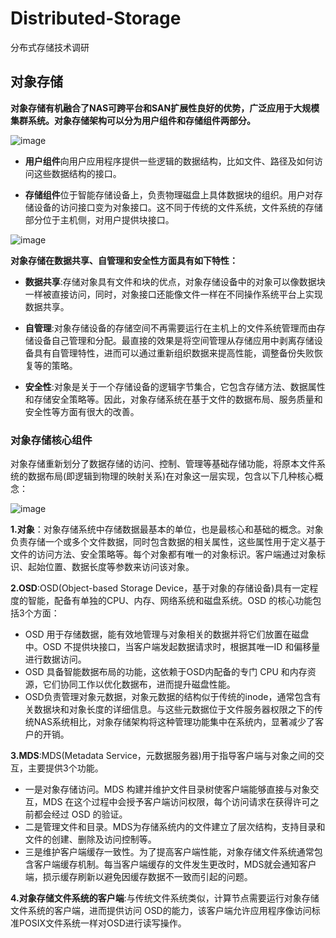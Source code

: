 # Distributed-Storage
分布式存储技术调研

## 对象存储

**对象存储有机融合了NAS可跨平台和SAN扩展性良好的优势，广泛应用于大规模集群系统。对象存储架构可以分为用户组件和存储组件两部分。**

![image](https://github.com/lus-oa/Distributed-Storage/assets/122666739/510621f6-9a8a-404b-afb7-9d8ac57ee001)


- **用户组件**向用户应用程序提供一些逻辑的数据结构，比如文件、路径及如何访问这些数据结构的接口。

- **存储组件**位于智能存储设备上，负责物理磁盘上具体数据块的组织。用户对存储设备的访问接口变为对象接口。这不同于传统的文件系统，文件系统的存储部分位于主机侧，对用户提供块接口。

![image](https://github.com/lus-oa/Distributed-Storage/assets/122666739/818a6dd1-ac61-4a6b-bef7-d08caac54f75)

**对象存储在数据共享、自管理和安全性方面具有如下特性：**

- **数据共享**:存储对象具有文件和块的优点，对象存储设备中的对象可以像数据块一样被直接访问，同时，对象接口还能像文件一样在不同操作系统平台上实现数据共享。

- **自管理**:对象存储设备的存储空间不再需要运行在主机上的文件系统管理而由存储设备自己管理和分配。最直接的效果是将空间管理从存储应用中剥离存储设备具有自管理特性，进而可以通过重新组织数据来提高性能，调整备份失败恢复等的策略。

- **安全性**:对象是关于一个存储设备的逻辑字节集合，它包含存储方法、数据属性和存储安全策略等。因此，对象存储系统在基于文件的数据布局、服务质量和安全性等方面有很大的改善。

### 对象存储核心组件

对象存储重新划分了数据存储的访问、控制、管理等基础存储功能，将原本文件系统的数据布局(即逻辑到物理的映射关系)在对象这一层实现，包含以下几种核心概念：

![image](https://github.com/lus-oa/Distributed-Storage/assets/122666739/41950341-60b1-4450-b036-7d6180c5f77c)

**1.对象**：对象存储系统中存储数据最基本的单位，也是最核心和基础的概念。对象负责存储一个或多个文件数据，同时包含数据的相关属性，这些属性用于定义基于文件的访问方法、安全策略等。每个对象都有唯一的对象标识。客户端通过对象标识、起始位置、数据长度等参数来访问该对象。

**2.OSD**:OSD(Object-based Storage Device，基于对象的存储设备)具有一定程度的智能，配备有单独的CPU、内存、网络系统和磁盘系统。OSD 的核心功能包括3个方面：
  - OSD 用于存储数据，能有效地管理与对象相关的数据并将它们放置在磁盘中。OSD 不提供块接口，当客户端发起数据请求时，根据其唯一ID 和偏移量进行数据访问。
  - OSD 具备智能数据布局的功能，这依赖于OSD内配备的专门 CPU 和内存资源，它们协同工作以优化数据布，进而提升磁盘性能。
  - OSD负责管理对象元数据，对象元数据的结构似于传统的inode，通常包含有关数据块和对象长度的详细信息。与这些元数据位于文件服务器权限之下的传统NAS系统相比，对象存储架构将这种管理功能集中在系统内，显著减少了客户的开销。

**3.MDS**:MDS(Metadata Service，元数据服务器)用于指导客户端与对象之间的交互，主要提供3个功能。
  - 一是对象存储访问。MDS 构建并维护文件目录树使客户端能够直接与对象交互，MDS 在这个过程中会授予客户端访问权限，每个访问请求在获得许可之前都会经过 OSD 的验证。
  - 二是管理文件和目录。MDS为存储系统内的文件建立了层次结构，支持目录和文件的创建、删除及访问控制等。
  - 三是维护客户端缓存一致性。为了提高客户端性能，对象存储文件系统通常包含客户端缓存机制。每当客户端缓存的文件发生更改时，MDS就会通知客户端，损示缓存刷新以避免因缓存数据不一致而引起的问题。

**4.对象存储文件系统的客户端**:与传统文件系统类似，计算节点需要运行对象存储文件系统的客户端，进而提供访问 OSD的能力，该客户端允许应用程序像访问标准POSIX文件系统一样对OSD进行读写操作。

